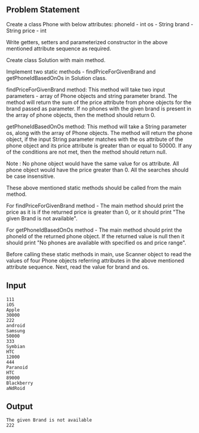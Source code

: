 ## Problem Statement
Create a class Phone with below attributes: phoneId - int os - String brand - String price - int

Write getters, setters and parameterized constructor in the above mentioned attribute sequence as required.

Create class Solution with main method.

Implement two static methods - findPriceForGivenBrand and getPhoneIdBasedOnOs in Solution class.

findPriceForGivenBrand method: This method will take two input parameters - array of Phone objects and string parameter brand. The method will return the sum of the price attribute from phone objects for the brand passed as parameter. If no phones with the given brand is present in the array of phone objects, then the method should return 0.

getPhoneIdBasedOnOs method: This method will take a String parameter os, along with the array of Phone objects. The method will return the phone object, if the input String parameter matches with the os attribute of the phone object and its price attribute is greater than or equal to 50000. If any of the conditions are not met, then the method should return null.

Note : No phone object would have the same value for os attribute. All phone object would have the price greater than 0. All the searches should be case insensitive.

These above mentioned static methods should be called from the main method.

For findPriceForGivenBrand method - The main method should print the price as it is if the returned price is greater than 0, or it should print "The given Brand is not available".

For getPhoneIdBasedOnOs method - The main method should print the phoneId of the returned phone object. If the returned value is null then it should print "No phones are available with specified os and price range".

Before calling these static methods in main, use Scanner object to read the values of four Phone objects referring attributes in the above mentioned attribute sequence. Next, read the value for brand and os.

## Input

    111
    iOS
    Apple
    30000
    222
    android
    Samsung
    50000
    333
    Symbian
    HTC
    12000
    444
    Paranoid
    HTC
    89000
    Blackberry
    aNdRoid

## Output

    The given Brand is not available
    222
